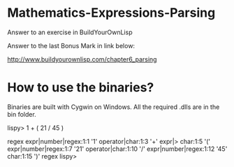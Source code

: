 # Mathematics-Expressions-Parsing
Answer to an exercise in BuildYourOwnLisp

Answer to the last Bonus Mark in link below: 

http://www.buildyourownlisp.com/chapter6_parsing

# How to use the binaries?
Binaries are built with Cygwin on Windows. All the required .dlls are in the bin folder.

  lispy> 1 + ( 21 / 45 )
  >
  regex
  expr|number|regex:1:1 '1'
  operator|char:1:3 '+'
  expr|>
    char:1:5 '('
    expr|number|regex:1:7 '21'
    operator|char:1:10 '/'
    expr|number|regex:1:12 '45'
    char:1:15 ')'
  regex
  lispy>
